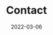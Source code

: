 ---
title: "Contact"
date: 2022-03-06
layout: "blog"
slug: "contact"
menu:
    main:
        weight: 2
        params: 
            icon: messages
---